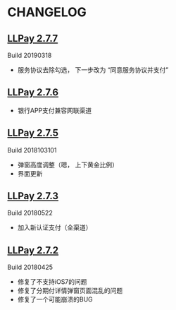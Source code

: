 CHANGELOG
===
## [LLPay 2.7.7](https://gitee.com/LLPayiOS/LLPay/tree/2.7.7/)
Build 20190318

- 服务协议去除勾选， 下一步改为 “同意服务协议并支付”

## [LLPay 2.7.6](https://gitee.com/LLPayiOS/LLPay/tree/2.7.6/)
- 银行APP支付兼容网联渠道

## [LLPay 2.7.5](https://gitee.com/LLPayiOS/LLPay/tree/2.7.5/) 

Build 2018103101
- 弹窗高度调整（嗯， 上下黄金比例）
- 界面更新

## [LLPay 2.7.3](https://github.com/LLPayiOSDev/LLPay/releases/tag/2.7.3) 

Build 20180522

- 加入新认证支付（全渠道）

## [LLPay 2.7.2](https://github.com/LLPayiOSDev/LLPay/releases/tag/2.7.2) 
Build 20180425

- 修复了不支持iOS7的问题
- 修复了分期付详情弹窗页面混乱的问题
- 修复了一个可能崩溃的BUG

